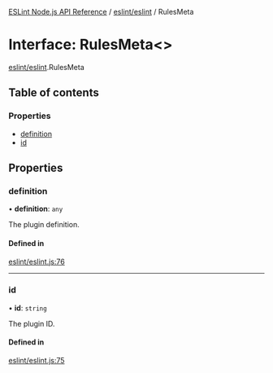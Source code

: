 [ESLint Node.js API Reference](../index.md) / [eslint/eslint](../modules/eslint_eslint.md) / RulesMeta

# Interface: RulesMeta<\>

[eslint/eslint](../modules/eslint_eslint.md).RulesMeta

## Table of contents

### Properties

* [definition](eslint_eslint.RulesMeta.md#definition)
* [id](eslint_eslint.RulesMeta.md#id)

## Properties

### definition

• **definition**: `any`

The plugin definition.

#### Defined in

[eslint/eslint.js:76](https://github.com/bpmutter/eslint/blob/fd0ad7338/lib/eslint/eslint.js#L76)

___

### id

• **id**: `string`

The plugin ID.

#### Defined in

[eslint/eslint.js:75](https://github.com/bpmutter/eslint/blob/fd0ad7338/lib/eslint/eslint.js#L75)
